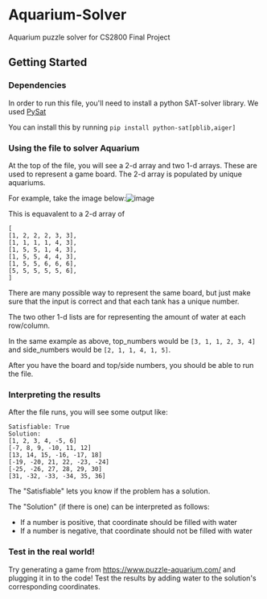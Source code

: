 # Aquarium-Solver
Aquarium puzzle solver for CS2800 Final Project


## Getting Started

### Dependencies
In order to run this file, you'll need to install a python SAT-solver library. We used [PySat](https://pysathq.github.io/installation.html)

You can install this by running `pip install python-sat[pblib,aiger]`

### Using the file to solver Aquarium
At the top of the file, you will see a 2-d array and two 1-d arrays. These are used to represent a game board. The 2-d array is populated by unique aquariums.

For example, take the image below:![image](https://user-images.githubusercontent.com/10966946/114499997-3dbcac80-9bf5-11eb-9c6c-0dfb01567d9d.png)


This is equavalent to a 2-d array of 


```
[
[1, 2, 2, 2, 3, 3],
[1, 1, 1, 1, 4, 3],
[1, 5, 5, 1, 4, 3],
[1, 5, 5, 4, 4, 3],
[1, 5, 5, 6, 6, 6],
[5, 5, 5, 5, 5, 6],
]
```

There are many possible way to represent the same board, but just make sure that the input is correct and that each tank has a unique number.

The two other 1-d lists are for representing the amount of water at each row/column.

In the same example as above, top_numbers would be ```[3, 1, 1, 2, 3, 4]``` and side_numbers would be ```[2, 1, 1, 4, 1, 5]```.

After you have the board and top/side numbers, you should be able to run the file.

### Interpreting the results

After the file runs, you will see some output like:

```
Satisfiable: True
Solution:
[1, 2, 3, 4, -5, 6]
[-7, 8, 9, -10, 11, 12]
[13, 14, 15, -16, -17, 18]
[-19, -20, 21, 22, -23, -24]
[-25, -26, 27, 28, 29, 30]
[31, -32, -33, -34, 35, 36]
```

The "Satisfiable" lets you know if the problem has a solution.

The "Solution" (if there is one) can be interpreted as follows:

* If a number is positive, that coordinate should be filled with water
* If a number is negative, that coordinate should not be filled with water

### Test in the real world!

Try generating a game from https://www.puzzle-aquarium.com/ and plugging it in to the code! Test the results by adding water to the solution's corresponding coordinates.

